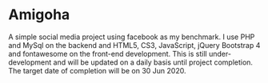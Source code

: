 # Amigoha

A simple social media project using facebook as my benchmark. I use PHP and MySql on the backend and HTML5, CS3, JavaScript, jQuery Bootstrap 4 and fontawesome on the front-end development.
This is still under-development and will be updated on a daily basis until project completion.
The target date of completion will be on 30 Jun 2020.


